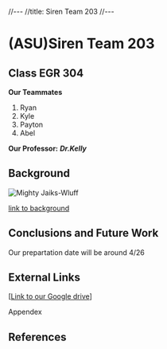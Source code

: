 //---
//title: Siren Team 203
//---

# (ASU)Siren Team 203

## Class EGR 304 

**Our Teammates**

1. Ryan
2. Kyle
3. Payton
4. Abel


**Our Professor:** **_Dr.Kelly_**





## Background

![Mighty Jaiks-Wluff](https://github.com/S-I-R-E-N-Team-203-EGR-314/S.I.R.E.N-Team-203-EGR-314.github.io/assets/157171278/1825a01e-1bfe-4ae2-abb8-79d82c0c96d4)


[link to background](/background)


## Conclusions and Future Work
Our prepartation date will be around 4/26

## External Links

[[Link to our Google drive](https://drive.google.com/drive/folders/1WxI9KwXmxpbQYfk2oKFxPJ8Cy0x9YktA?usp=sharing)]





Appendex 


<link rel= "DesignIdeation" href = "DesignIdeation.md">

## References


